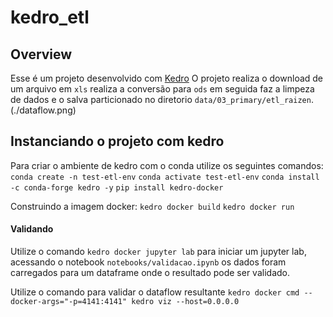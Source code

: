 # kedro_etl

## Overview

Esse é um projeto desenvolvido com [Kedro](https://kedro.readthedocs.io)
O projeto realiza o download de um arquivo em `xls` realiza a conversão para `ods` em seguida faz a limpeza de dados e o salva particionado no diretorio `data/03_primary/etl_raizen`.
(./dataflow.png)

## Instanciando o projeto com kedro

Para criar o ambiente de kedro com o conda utilize os seguintes comandos:
`conda create -n test-etl-env`
`conda activate test-etl-env`
`conda install -c conda-forge kedro -y`
`pip install kedro-docker`

Construindo a imagem docker:
`kedro docker build`
`kedro docker run`

#### Validando
Utilize o comando `kedro docker jupyter lab` para iniciar um jupyter lab, acessando o notebook `notebooks/validacao.ipynb` os dados foram carregados para um dataframe onde o resultado pode ser validado.

Utilize o comando para validar o dataflow resultante
`kedro docker cmd --docker-args="-p=4141:4141" kedro viz --host=0.0.0.0`